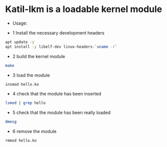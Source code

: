 # Katil-lkm is a loadable kernel module

- Usage:

- 1 Install the necessary development headers
```bash
apt update -y
apt install -y libelf-dev linux-headers-`uname -r`
```
- 2 build the kernel module
```bash
make
```
- 3 load the module
```bash
insmod hello.ko
```
- 4 check that the module has been inserted
```bash
lsmod | grep hello
```
- 5 check that the module has been really loaded
```bash
dmesg
```
- 6 remove the module
```bash
rmmod hello.ko
```
